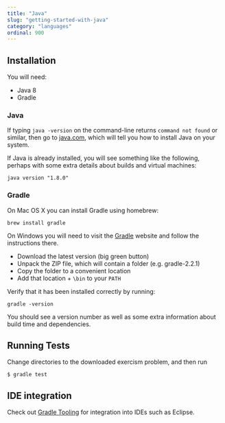 ```yaml
---
title: "Java"
slug: "getting-started-with-java"
category: "languages"
ordinal: 900
---
```


## Installation

You will need:

* Java 8
* Gradle

### Java

If typing `java -version` on the command-line returns `command not found` or
similar, then go to
[java.com](https://www.java.com/en/download/help/index_installing.xml), which
will tell you how to install Java on your system.

If Java is already installed, you will see something like the following,
perhaps with some extra details about builds and virtual machines:

    java version "1.8.0"

### Gradle

On Mac OS X you can install Gradle using homebrew:

    brew install gradle

On Windows you will need to visit the [Gradle](http://gradle.org/installation)
website and follow the instructions there.

* Download the latest version (big green button)
* Unpack the ZIP file, which will contain a folder (e.g. gradle-2.2.1)
* Copy the folder to a convenient location
* Add that location + `\bin` to your `PATH`

Verify that it has been installed correctly by running:

    gradle -version

You should see a version number as well as some extra information about build
time and dependencies.

## Running Tests

Change directories to the downloaded exercism problem, and then run

    $ gradle test

## IDE integration

Check out [Gradle Tooling](http://gradle.org/tooling) for integration into
IDEs such as Eclipse.
